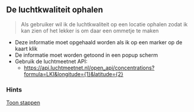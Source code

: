 ## De luchtkwaliteit ophalen
> Als gebruiker wil ik de luchtkwaliteit op een locatie ophalen zodat ik kan zien of het lekker is om daar een ommetje te maken

- Deze informatie moet opgehaald worden als ik op een marker op de kaart klik
- De informatie moet worden getoond in een popup scherm
- Gebruik de luchtmeetnet API:
  - https://api.luchtmeetnet.nl/open_api/concentrations?formula=LKI&longitude={1}&latitude={2}

### Hints
[Toon stappen](../hints/metingen-tonen-via-kaart.md)